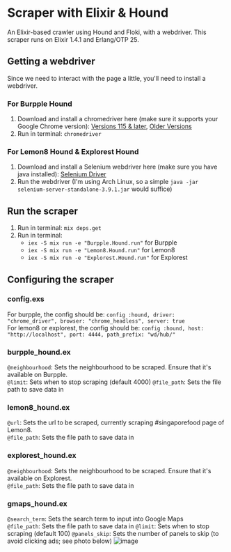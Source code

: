 # Scraper with Elixir & Hound    
An Elixir-based crawler using Hound and Floki, with a webdriver. This scraper runs on Elixir 1.4.1 and Erlang/OTP 25.

## Getting a webdriver
Since we need to interact with the page a little, you'll need to install a webdriver.
### For Burpple Hound
1. Download and install a chromedriver here (make sure it supports your Google Chrome version): [Versions 115 & later](https://googlechromelabs.github.io/chrome-for-testing/#stable), [Older Versions](https://chromedriver.chromium.org/downloads)
2. Run in terminal: `chromedriver`

### For Lemon8 Hound & Explorest Hound
1. Download and install a Selenium webdriver here (make sure you have java installed): [Selenium Driver](https://selenium-release.storage.googleapis.com/index.html?path=3.9/)
2. Run the webdriver (I'm using Arch Linux, so a simple `java -jar selenium-server-standalone-3.9.1.jar` would suffice)

## Run the scraper
1. Run in terminal: `mix deps.get`
2. Run in terminal:
   - `iex -S mix run -e "Burpple.Hound.run"` for Burpple
   - `iex -S mix run -e "Lemon8.Hound.run"` for Lemon8
   - `iex -S mix run -e "Explorest.Hound.run"` for Explorest
   
## Configuring the scraper
### config.exs
For burpple, the config should be: `config :hound, driver: "chrome_driver", browser: "chrome_headless", server: true` <br/>
For lemon8 or explorest, the config should be: `config :hound, host: "http://localhost", port: 4444, path_prefix: "wd/hub/"`

### burpple_hound.ex
`@neighbourhood`: Sets the neighbourhood to be scraped. Ensure that it's available on Burpple. <br/>
`@limit`: Sets when to stop scraping (default 4000)
`@file_path`: Sets the file path to save data in

### lemon8_hound.ex
`@url`: Sets the url to be scraped, currently scraping #singaporefood page of Lemon8. </br>
`@file_path`: Sets the file path to save data in

### explorest_hound.ex
`@neighbourhood`: Sets the neighbourhood to be scraped. Ensure that it's available on Explorest. <br/>
`@file_path`: Sets the file path to save data in

### gmaps_hound.ex
`@search_term`: Sets the search term to input into Google Maps <br/>
`@file_path`: Sets the file path to save data in
`@limit`: Sets when to stop scraping (default 100)
`@panels_skip`: Sets the number of panels to skip (to avoid clicking ads; see photo below)
![image](https://github.com/faezlatiff/Midas/assets/113258483/b41fe428-4b25-43d2-8994-5619a53790d8)


